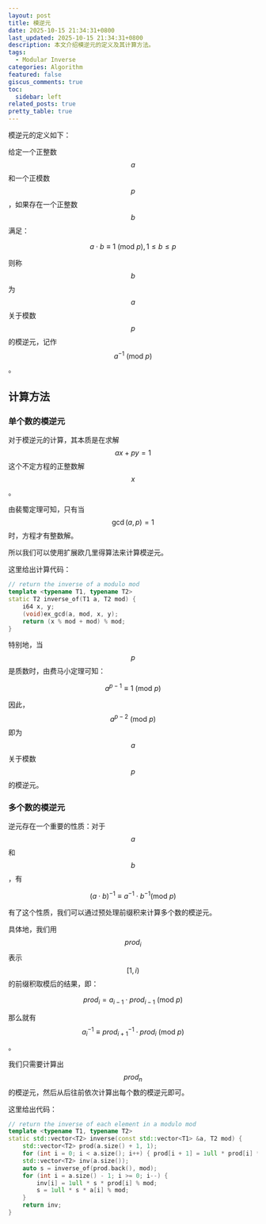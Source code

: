```yaml
---
layout: post
title: 模逆元
date: 2025-10-15 21:34:31+0800
last_updated: 2025-10-15 21:34:31+0800
description: 本文介绍模逆元的定义及其计算方法。
tags:
  - Modular Inverse
categories: Algorithm
featured: false
giscus_comments: true
toc:
  sidebar: left
related_posts: true
pretty_table: true
---
```


模逆元的定义如下：

给定一个正整数 $$ a $$ 和一个正模数 $$ p $$ ，如果存在一个正整数 $$ b $$ 满足：

$$
a \cdot b \equiv 1 \ (\text{mod} \ p), 1 \leq b \le p
$$

则称 $$ b $$ 为 $$ a $$ 关于模数 $$ p $$ 的模逆元，记作 $$ a^{-1} \ (\text{mod} \ p) $$ 。

## 计算方法

### 单个数的模逆元

对于模逆元的计算，其本质是在求解 $$ ax + py = 1 $$ 这个不定方程的正整数解 $$ x $$。

由裴蜀定理可知，只有当 $$ \gcd(a, p) = 1 $$ 时，方程才有整数解。

所以我们可以使用扩展欧几里得算法来计算模逆元。

这里给出计算代码：

```cpp
// return the inverse of a modulo mod
template <typename T1, typename T2>
static T2 inverse_of(T1 a, T2 mod) {
    i64 x, y;
    (void)ex_gcd(a, mod, x, y);
    return (x % mod + mod) % mod;
}
```

特别地，当 $$ p $$ 是质数时，由费马小定理可知：

$$
a^{p-1} \equiv 1 \ (\text{mod} \ p)
$$

因此，$$ a^{p-2} \ (\text{mod} \ p) $$ 即为 $$ a $$ 关于模数 $$ p $$ 的模逆元。

### 多个数的模逆元

逆元存在一个重要的性质：对于 $$ a $$ 和 $$ b $$，有

$$
(a \cdot b)^{-1} \equiv a^{-1} \cdot b^{-1} (\text{mod} \ p)
$$

有了这个性质，我们可以通过预处理前缀积来计算多个数的模逆元。

具体地，我们用 $$ prod_i $$ 表示 $$ [1, i) $$ 的前缀积取模后的结果，即：

$$
prod_i = a_{i-1} \cdot prod_{i-1} \ (\text{mod} \ p)
$$

那么就有 $$ a^{-1}_i \equiv prod^{-1}_{i+1} \cdot prod_i \ (\text{mod} \ p) $$。

我们只需要计算出 $$ prod_n $$ 的模逆元，然后从后往前依次计算出每个数的模逆元即可。

这里给出代码：

```cpp
// return the inverse of each element in a modulo mod
template <typename T1, typename T2>
static std::vector<T2> inverse(const std::vector<T1> &a, T2 mod) {
    std::vector<T2> prod(a.size() + 1, 1);
    for (int i = 0; i < a.size(); i++) { prod[i + 1] = 1ull * prod[i] * (a[i] % mod) % mod; }
    std::vector<T2> inv(a.size());
    auto s = inverse_of(prod.back(), mod);
    for (int i = a.size() - 1; i >= 0; i--) {
        inv[i] = 1ull * s * prod[i] % mod;
        s = 1ull * s * a[i] % mod;
    }
    return inv;
}
```
